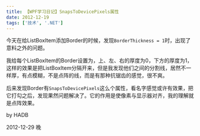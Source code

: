```yaml
---
title: 【WPF学习日记】SnapsToDevicePixels属性
date: 2012-12-19
tags: ['技术', '.NET']
---
```


今天在给ListBoxItem添加Border的时候，发现`BorderThickness = 1`时，出现了意料之外的问题。

我给每个ListBoxItem的Border设置为，上、左、右的厚度为0，下方的厚度为1，这样的效果是把ListBoxItem分隔开来，但是我发现他们之间的分割线，居然不一样厚，有点模糊，不是点阵的线，而是有那种抗锯齿的感觉，很不爽。

后来发现Border有`SnapsToDevicePixels`这么个属性，看名字感觉或许有效果，把它打勾之后，发现果然问题解决了。它的作用是使像素与显示器对齐，我的理解就是点阵效果。

by HADB

2012-12-29 晚
